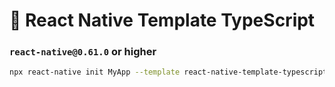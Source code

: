# :space_invader: React Native Template TypeScript

### `react-native@0.61.0` or higher

```sh
npx react-native init MyApp --template react-native-template-typescript
```
